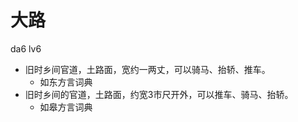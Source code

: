 



# 大路
da6 lv6
+ 旧时乡间官道，土路面，宽约一两丈，可以骑马、抬轿、推车。
  * 如东方言词典
+ 旧时乡间的官道，土路面，约宽3市尺开外，可以推车、骑马、抬轿。
  * 如皋方言词典
